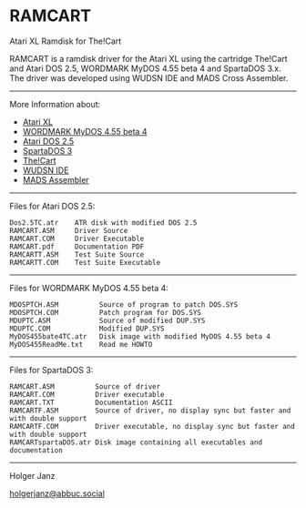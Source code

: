 # RAMCART
Atari XL Ramdisk for The!Cart

RAMCART is a ramdisk driver for the Atari XL using the cartridge The!Cart and Atari DOS 2.5, WORDMARK MyDOS 4.55 beta 4 and SpartaDOS 3.x. The driver was developed using WUDSN IDE and MADS Cross Assembler.

---

More Information about:

- [Atari XL](https://en.wikipedia.org/wiki/Atari_8-bit_family)
- [WORDMARK MyDOS 4.55 beta 4](http://www.mathyvannisselroy.nl/mydos.htm)
- [Atari DOS 2.5](https://en.wikipedia.org/wiki/Atari_DOS#2.5)
- [SpartaDOS 3](https://atariwiki.org/wiki/Wiki.jsp?page=SpartaDOS#section-SpartaDOS-SpartaDOS3.2gAnd3.2gxDated6494.)
- [The!Cart](http://www.mega-hz.de/Angebote/THE!CART/THE!CART_EN.htm)
- [WUDSN IDE](http://www.wudsn.com/index.php/ide)
- [MADS Assembler](http://mads.atari8.info/mads_eng.html)

---

Files for Atari DOS 2.5:

    Dos2.5TC.atr    ATR disk with modified DOS 2.5
    RAMCART.ASM     Driver Source
    RAMCART.COM     Driver Executable 
    RAMCART.pdf     Documentation PDF
    RAMCARTT.ASM    Test Suite Source
    RAMCARTT.COM    Test Suite Executable


---

Files for WORDMARK MyDOS 4.55 beta 4:


```
MDOSPTCH.ASM          Source of program to patch DOS.SYS 
MDOSPTCH.COM          Patch program for DOS.SYS
MDUPTC.ASM            Source of modified DUP.SYS
MDUPTC.COM            Modified DUP.SYS
MyDOS455bate4TC.atr   Disk image with modified MyDOS 4.55 beta 4
MyDOS455ReadMe.txt    Read me HOWTO

```

---

Files for SpartaDOS 3:


```
RAMCART.ASM          Source of driver 
RAMCART.COM          Driver executable
RAMCART.TXT          Documentation ASCII
RAMCARTF.ASM         Source of driver, no display sync but faster and with double support
RAMCARTF.COM         Driver executable, no display sync but faster and with double support
RAMCARTspartaDOS.atr Disk image containing all executables and documentation

```

---

Holger Janz

<holgerjanz@abbuc.social>



